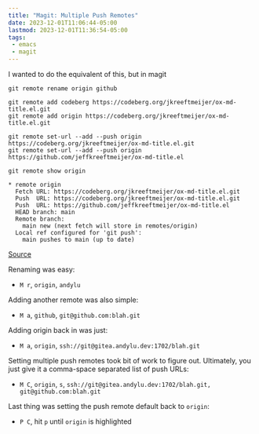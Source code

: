 ```yaml
---
title: "Magit: Multiple Push Remotes"
date: 2023-12-01T11:06:44-05:00
lastmod: 2023-12-01T11:36:54-05:00
tags:
 - emacs
 - magit
---
```


I wanted to do the equivalent of this, but in magit
```shell
git remote rename origin github

git remote add codeberg https://codeberg.org/jkreeftmeijer/ox-md-title.el.git
git remote add origin https://codeberg.org/jkreeftmeijer/ox-md-title.el.git

git remote set-url --add --push origin https://codeberg.org/jkreeftmeijer/ox-md-title.el.git
git remote set-url --add --push origin https://github.com/jeffkreeftmeijer/ox-md-title.el

git remote show origin

* remote origin
  Fetch URL: https://codeberg.org/jkreeftmeijer/ox-md-title.el.git
  Push  URL: https://codeberg.org/jkreeftmeijer/ox-md-title.el.git
  Push  URL: https://github.com/jeffkreeftmeijer/ox-md-title.el
  HEAD branch: main
  Remote branch:
    main new (next fetch will store in remotes/origin)
  Local ref configured for 'git push':
    main pushes to main (up to date)
```
[Source](https://jeffkreeftmeijer.com/git-multiple-remotes/)


Renaming was easy:
- `M r`, `origin`, `andylu`

Adding another remote was also simple:
- `M a`, `github`, `git@github.com:blah.git`

Adding origin back in was just:
- `M a`, `origin`, `ssh://git@gitea.andylu.dev:1702/blah.git`

Setting multiple push remotes took bit of work to figure out. Ultimately, you just give it a
comma-space separated list of push URLs:
- `M C`, `origin`, `s`, `ssh://git@gitea.andylu.dev:1702/blah.git, git@github.com:blah.git`

Last thing was setting the push remote default back to `origin`:
- `P C`, hit `p` until `origin` is highlighted
